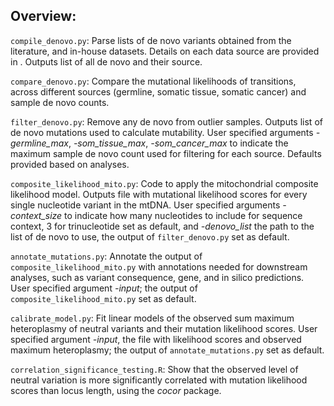 ## Overview:

`compile_denovo.py`: Parse lists of de novo variants obtained from the literature, and in-house datasets. Details on each data source are provided in <placeholder link to manuscript>. Outputs list of all de novo and their source.

`compare_denovo.py`: Compare the mutational likelihoods of transitions, across different sources (germline, somatic tissue, somatic cancer) and sample de novo counts.

`filter_denovo.py`: Remove any de novo from outlier samples. Outputs list of de novo mutations used to calculate mutability. User specified arguments *-germline_max*, *-som_tissue_max*, *-som_cancer_max* to indicate the maximum sample de novo count used for filtering for each source. Defaults provided based on analyses.

`composite_likelihood_mito.py`: Code to apply the mitochondrial composite likelihood model. Outputs file with mutational likelihood scores for every single nucleotide variant in the mtDNA. User specified arguments *-context_size* to indicate how many nucleotides to include for sequence context, 3 for trinucleotide set as default, and *-denovo_list* the path to the list of de novo to use, the output of `filter_denovo.py` set as default.

`annotate_mutations.py`: Annotate the output of `composite_likelihood_mito.py` with annotations needed for downstream analyses, such as variant consequence, gene, and in silico predictions. User specified argument *-input*; the output of `composite_likelihood_mito.py` set as default.

`calibrate_model.py`: Fit linear models of the observed sum maximum heteroplasmy of neutral variants and their mutation likelihood scores. User specified argument *-input*, the file with likelihood scores and observed maximum heteroplasmy; the output of `annotate_mutations.py` set as default.

`correlation_significance_testing.R`: Show that the observed level of neutral variation is more significantly correlated with mutation likelihood scores than locus length, using the *cocor* package. 


